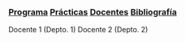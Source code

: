 ### [Programa](programa)  [Prácticas](practicas)  [Docentes](docentes)  [Bibliografía](bibliografia)

Docente 1 (Depto. 1)
Docente 2 (Depto. 2)


